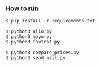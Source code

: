 ### How to run
```shell
$ pip install -r requirements.txt

$ python3 allo.py
$ python3 moyo.py
$ python3 foxtrot.py

$ python3 compare_prices.py
$ python3 send_mail.py
```